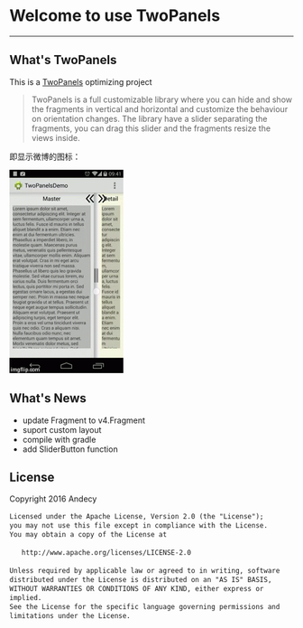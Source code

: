 # Welcome to use TwoPanels
------

## What's TwoPanels
This is a [TwoPanels](https://github.com/DesarrolloAntonio/TwoPanels) optimizing project
> TwoPanels is a full customizable library where you can hide and show the fragments in vertical and horizontal and customize the behaviour on orientation changes. The library have a slider separating the fragments, you can drag this slider and the fragments resize the views inside.

即显示微博的图标： <i class="icon-weibo icon-2x"></i>

![Logo](twoPanelsExample/image.gif)

## What's News
* update Fragment to v4.Fragment
* suport custom layout
* compile with gradle
* add SliderButton function

## License
Copyright 2016 Andecy

    Licensed under the Apache License, Version 2.0 (the "License");
    you may not use this file except in compliance with the License.
    You may obtain a copy of the License at

       http://www.apache.org/licenses/LICENSE-2.0

    Unless required by applicable law or agreed to in writing, software
    distributed under the License is distributed on an "AS IS" BASIS,
    WITHOUT WARRANTIES OR CONDITIONS OF ANY KIND, either express or implied.
    See the License for the specific language governing permissions and
    limitations under the License.

